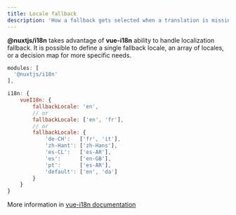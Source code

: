 ```yaml
---
title: Locale fallback
description: 'How a fallback gets selected when a translation is missing'
---
```


**@nuxtjs/i18n** takes advantage of **vue-i18n** ability to handle localization fallback. It is possible to define a single fallback locale, an array of locales,
or a decision map for more specific needs.

```js [nuxt.config.js]
modules: [
  '@nuxtjs/i18n'
],

i18n: {
    vueI18n: {
        fallbackLocale: 'en',
        // or
        fallbackLocale: ['en', 'fr'],
        // or
        fallbackLocale: {
            'de-CH':   ['fr', 'it'],
            'zh-Hant': ['zh-Hans'],
            'es-CL':   ['es-AR'],
            'es':      ['en-GB'],
            'pt':      ['es-AR'],
            'default': ['en', 'da']
        }
    }
}
```

More information in [vue-i18n documentation](https://vue-i18n.intlify.dev/guide/essentials/fallback.html)
